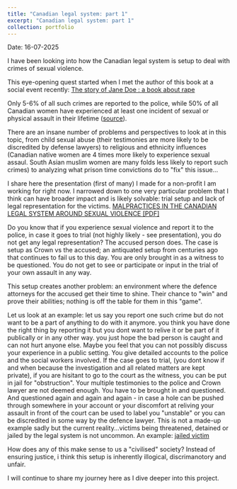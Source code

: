 ```yaml
---
title: "Canadian legal system: part 1"
excerpt: "Canadian legal system: part 1"
collection: portfolio
---
```


Date: 16-07-2025

I have been looking into how the Canadian legal system is setup to deal with crimes of sexual violence.

This eye-opening quest started when I met the author of this book at a social event recently: [The story of Jane Doe : a book about rape](https://www.torontopubliclibrary.ca/detail.jsp?Entt=RDM225940&R=225940)

Only 5-6% of all such crimes are reported to the police, while 50% of all Canadian women have experienced at least one incident of sexual or physical assault in their lifetime ([source](https://www150.statcan.gc.ca/n1/pub/85-002-x/2024001/article/00007-eng.htm)). 

There are an insane number of problems and perspectives to look at in this topic, from child sexual abuse (their testimonies are more likely to be discredited by defense lawyers) to religious and ethnicity influences (Canadian native women are 4 times more likely to experience sexual assaul. South Asian muslim women are many folds less likely to report such crimes) to analyzing what prison time convictions do to "fix" this issue...

I share here the presentation (first of many) I made for a non-profit I am working for right now. I narrowed down to one very particular problem that I think can have broader impact and is likely solvable: trial setup and lack of legal representation for the victims. 
[MALPRACTICES IN THE CANADIAN LEGAL SYSTEM AROUND SEXUAL VIOLENCE [PDF]](http://AroosaIjaz.github.io/files/Session2_SMA.pdf)

Do you know that if you experience sexual violence and report it to the police, in case it goes to trial (not highly likely - see presentation), you do not get any legal representation? The accused person does. The case is setup as Crown vs the accused; an antiquated setup from centuries ago that continues to fail us to this day. You are only brought in as a witness to be questioned. You do not get to see or participate or input in the trial of your own assault in any way. 

This setup creates another problem: an environment where the defence attorneys for the accused get their time to shine. Their chance to "win" and prove their abilities; nothing is off the table for them in this "game". 

Let us look at an example: let us say you report one such crime but do not want to be a part of anything to do with it anymore. you think you have done the right thing by reporting it but you dont want to relive it or be part of it publically or in any other way. you just hope the bad person is caught and can not hurt anyone else. Maybe you feel that you can not possibly discuss your experience in a public setting. You give detailed accounts to the police and the social workers involved. If the case goes to trial, (you dont know if and when because the investigation and all related matters are kept private), if you are hisitant to go to the court as the witness, you can be put in jail for "obstruction". Your multiple testimonies to the police and Crown lawyer are not deemed enough. You have to be brought in and questioned. And questioned again and again and again - in case a hole can be pushed through somewhere in your account or your discomfort at reliving your assault in front of the court can be used to label you "unstable" or you can be discredited in some way by the defence lawyer. This is not a made-up example sadly but the current reality...victims being threatened, detained or jailed  by the legal system is not uncommon. An example: [jailed victim](https://www.cbc.ca/news/canada/edmonton/sex-assault-victim-jailed-ganley-1.4146682)

How does any of this make sense to us a "civilised" society? Instead of ensuring justice, i think this setup is inherently illogical, discrimanotory and unfair. 

I will continue to share my journey here as I dive deeper into this project.

